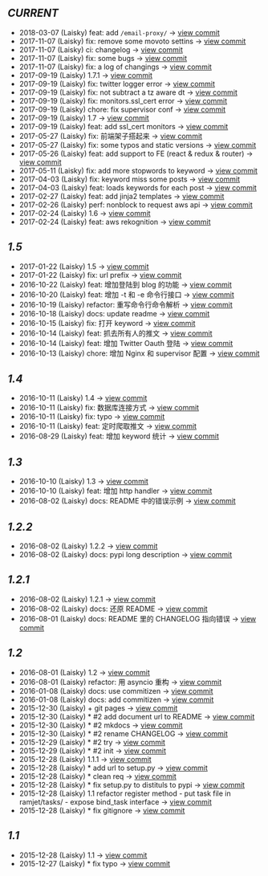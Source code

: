        
*CURRENT*
---
    
- 2018-03-07 (Laisky) feat: add `/email-proxy/` -> [view commit](https://github.com/Laisky/ramjet/commit/71d7f6c1c4be92185eb02721262136d67cdc328e)
- 2017-11-07 (Laisky) fix: remove some movoto settins -> [view commit](https://github.com/Laisky/ramjet/commit/27262df48e271bdcd1dc5f7c50b38a65ba3bc6aa)
- 2017-11-07 (Laisky) ci: changelog -> [view commit](https://github.com/Laisky/ramjet/commit/af4536129bae8c28e61354a3d5d8bb69c4fd5789)
- 2017-11-07 (Laisky) fix: some bugs -> [view commit](https://github.com/Laisky/ramjet/commit/e8787a80674feffae1ec0b5dd00758dd1344e099)
- 2017-11-07 (Laisky) fix: a log of changings -> [view commit](https://github.com/Laisky/ramjet/commit/c08ced7b9cf82cd8ea28216ec6297459651bf4ad)
- 2017-09-19 (Laisky) 1.7.1 -> [view commit](https://github.com/Laisky/ramjet/commit/979517cd078d620cabe9945b0869f9d524c7bee7)
- 2017-09-19 (Laisky) fix: twitter logger error -> [view commit](https://github.com/Laisky/ramjet/commit/c1f389e0f167583f1ad37ff254d29de4e1bbfe98)
- 2017-09-19 (Laisky) fix: not subtract a tz aware dt -> [view commit](https://github.com/Laisky/ramjet/commit/8dd9b8aec55522b9d3cce58c83efb74c2af91b44)
- 2017-09-19 (Laisky) fix: monitors.ssl_cert error -> [view commit](https://github.com/Laisky/ramjet/commit/b9b109be2dc365ad44bebd37b54bf569c7e57a46)
- 2017-09-19 (Laisky) chore: fix supervisor conf -> [view commit](https://github.com/Laisky/ramjet/commit/f61f454d4bc173c3d15bddde0a0df04983c6ca84)
- 2017-09-19 (Laisky) 1.7 -> [view commit](https://github.com/Laisky/ramjet/commit/390354d5a67c59e5fea6ca25df8a66377dfbd27c)
- 2017-09-19 (Laisky) feat: add ssl_cert monitors -> [view commit](https://github.com/Laisky/ramjet/commit/709350e5b37fad9eb67fa7d2d60accb28f2b4017)
- 2017-05-27 (Laisky) fix: 前端架子搭起来 -> [view commit](https://github.com/Laisky/ramjet/commit/7581fbd747fb787c2df67fb51aeca7c8128a3a0d)
- 2017-05-27 (Laisky) fix: some typos and static versions -> [view commit](https://github.com/Laisky/ramjet/commit/ac1c8d36f67f8e6430ddf6b76bd023d5eca40571)
- 2017-05-26 (Laisky) feat: add support to FE (react & redux & router) -> [view commit](https://github.com/Laisky/ramjet/commit/07f979fca9798a96cbde849662e007f912ea0eef)
- 2017-05-11 (Laisky) fix: add more stopwords to keyword -> [view commit](https://github.com/Laisky/ramjet/commit/a5c5c19007cf0b33b78a4c4cd9e7a785ea46e55a)
- 2017-04-03 (Laisky) fix: keyword miss some posts -> [view commit](https://github.com/Laisky/ramjet/commit/d13db555ad69e3dc1f01378e9f77e21ae3bea697)
- 2017-04-03 (Laisky) feat: loads keywords for each post -> [view commit](https://github.com/Laisky/ramjet/commit/aff9e9797e468e878f53af771b4277a727fb0411)
- 2017-02-27 (Laisky) feat: add jinja2 templates -> [view commit](https://github.com/Laisky/ramjet/commit/39b5424a40fc79525fb003a86edafbfc349c24cf)
- 2017-02-26 (Laisky) perf: nonblock to request aws api -> [view commit](https://github.com/Laisky/ramjet/commit/a0fc05c00b3c618a18967d46cd04b87554fcb9f5)
- 2017-02-24 (Laisky) 1.6 -> [view commit](https://github.com/Laisky/ramjet/commit/ccd9af693c33e2838c55b5ed459a565abf56eab6)
- 2017-02-24 (Laisky) feat: aws rekognition -> [view commit](https://github.com/Laisky/ramjet/commit/fefe17c6217fd358c09e9bf38ab276b1e21c5121)    
       
*1.5*
---
    
- 2017-01-22 (Laisky) 1.5 -> [view commit](https://github.com/Laisky/ramjet/commit/b7603d03121d625589bc79e4b96747eddb76f919)
- 2017-01-22 (Laisky) fix: url prefix -> [view commit](https://github.com/Laisky/ramjet/commit/4e94d7c08d3646dae7ca88320e960e0f11c67569)
- 2016-10-22 (Laisky) feat: 增加登陆到 blog 的功能 -> [view commit](https://github.com/Laisky/ramjet/commit/48eeb1e26ae6564f93d26189e8bc809d228d4c09)
- 2016-10-20 (Laisky) feat: 增加 -t 和 -e 命令行接口 -> [view commit](https://github.com/Laisky/ramjet/commit/1b3e3607f07f90962005b6e9cf514532d9081dbf)
- 2016-10-19 (Laisky) refactor: 重写命令行命令解析 -> [view commit](https://github.com/Laisky/ramjet/commit/4a0fcf3fbd7eb478e452d1857dd718501e524c3e)
- 2016-10-18 (Laisky) docs: update readme -> [view commit](https://github.com/Laisky/ramjet/commit/29db3dcf566d6485b9e00cfa61267c1e2959a5e0)
- 2016-10-15 (Laisky) fix: 打开 keyword -> [view commit](https://github.com/Laisky/ramjet/commit/98f3134d7367b0d6d1eebc35e8805134c563966b)
- 2016-10-14 (Laisky) feat: 抓去所有人的推文 -> [view commit](https://github.com/Laisky/ramjet/commit/76b0a7f0bf46b627c5de5358d6a1aa3858f06f48)
- 2016-10-14 (Laisky) feat: 增加 Twitter Oauth 登陆 -> [view commit](https://github.com/Laisky/ramjet/commit/fd340aca5ff77aab013ca6aa2b9f9df1a3ca97f7)
- 2016-10-13 (Laisky) chore: 增加 Nginx 和 supervisor 配置 -> [view commit](https://github.com/Laisky/ramjet/commit/4669895490613bc4c8ec5e28f4c2804262373102)    
       
*1.4*
---
    
- 2016-10-11 (Laisky) 1.4 -> [view commit](https://github.com/Laisky/ramjet/commit/db36d85f548260177ea9df06ddbf71f1c83b4184)
- 2016-10-11 (Laisky) fix: 数据库连接方式 -> [view commit](https://github.com/Laisky/ramjet/commit/7f1634d760a9c2e1b8bb1e0737defe77c8a8913e)
- 2016-10-11 (Laisky) fix: typo -> [view commit](https://github.com/Laisky/ramjet/commit/a2de59f3933b0e4c9383535ae6009fa4886b9017)
- 2016-10-11 (Laisky) feat: 定时爬取推文 -> [view commit](https://github.com/Laisky/ramjet/commit/06d5f88a1bb5e5d6537ce52ac3db234b72d1e8f3)
- 2016-08-29 (Laisky) feat: 增加 keyword 统计 -> [view commit](https://github.com/Laisky/ramjet/commit/011af289eaf69f0606317807d579b0597c3bfccf)    
       
*1.3*
---
    
- 2016-10-10 (Laisky) 1.3 -> [view commit](https://github.com/Laisky/ramjet/commit/6a7d7952209c51ab429cb79825d05aea9ca6d51a)
- 2016-10-10 (Laisky) feat: 增加 http handler -> [view commit](https://github.com/Laisky/ramjet/commit/0417a079a5740284494c9acc91fd023e600c30ba)
- 2016-08-02 (Laisky) docs: README 中的错误示例 -> [view commit](https://github.com/Laisky/ramjet/commit/33fffccd333b2ba7a31fc88b555b7b94bd97a13e)    
       
*1.2.2*
---
    
- 2016-08-02 (Laisky) 1.2.2 -> [view commit](https://github.com/Laisky/ramjet/commit/77858d56e675d766d7daebc4f475dbb3030107d4)
- 2016-08-02 (Laisky) docs: pypi long description -> [view commit](https://github.com/Laisky/ramjet/commit/8da79573defb1c49f9da607854b1cf54be56ab6c)    
       
*1.2.1*
---
    
- 2016-08-02 (Laisky) 1.2.1 -> [view commit](https://github.com/Laisky/ramjet/commit/ac318b3721cadc0abde1e1c1e7b4fcbeed1b63f3)
- 2016-08-02 (Laisky) docs: 还原 README -> [view commit](https://github.com/Laisky/ramjet/commit/c1b5ba8f5f306194ae5518b88aab330dae630c8d)
- 2016-08-01 (Laisky) docs: README 里的 CHANGELOG 指向错误 -> [view commit](https://github.com/Laisky/ramjet/commit/e3dc74aa46abf5f68527dd9a6c08b5d3b7b2808e)    
       
*1.2*
---
    
- 2016-08-01 (Laisky) 1.2 -> [view commit](https://github.com/Laisky/ramjet/commit/563f65ea65aac9fd0ca2fdf8394ce428fda922e0)
- 2016-08-01 (Laisky) refactor: 用 asyncio 重构 -> [view commit](https://github.com/Laisky/ramjet/commit/8ada8c313470fdb65647394e0caf42e822ee8633)
- 2016-01-08 (Laisky) docs: use commitizen -> [view commit](https://github.com/Laisky/ramjet/commit/800a8ffab6e9b3a19ead1dc4892c1fcfa042d316)
- 2016-01-08 (Laisky) docs: add commitizen -> [view commit](https://github.com/Laisky/ramjet/commit/d5ef023fa594a9abfaf5c366d8e6a80f25814f8e)
- 2015-12-30 (Laisky) + git pages -> [view commit](https://github.com/Laisky/ramjet/commit/7f73bc3e439c02a838ac589636964ce7af94ddc6)
- 2015-12-30 (Laisky) * #2 add document url to README -> [view commit](https://github.com/Laisky/ramjet/commit/59c2ec019f3e197faddfc5fa8b275c2cb7f00d5a)
- 2015-12-30 (Laisky) * #2 mkdocs -> [view commit](https://github.com/Laisky/ramjet/commit/acdcc83ce887ee8ff3fc12c35a57a9494ba9e0a6)
- 2015-12-30 (Laisky) * #2 rename CHANGELOG -> [view commit](https://github.com/Laisky/ramjet/commit/30f5fac8a366711c4db26914d4630a043e3fc1ba)
- 2015-12-29 (Laisky) * #2 try -> [view commit](https://github.com/Laisky/ramjet/commit/351fbde6c11d9aacea287f17b30ab227155823f8)
- 2015-12-29 (Laisky) * #2 init -> [view commit](https://github.com/Laisky/ramjet/commit/29c6fb2dff6ffd1519b956dd8af0b4ce06906b67)
- 2015-12-28 (Laisky) 1.1.1 -> [view commit](https://github.com/Laisky/ramjet/commit/5722b046ca8161beb58c30cf0c4964936e294bae)
- 2015-12-28 (Laisky) * add url to setup.py -> [view commit](https://github.com/Laisky/ramjet/commit/e12f926c82c47de9e6906377c46edad79c895574)
- 2015-12-28 (Laisky) * clean req -> [view commit](https://github.com/Laisky/ramjet/commit/74a0fd222b8b3191805c51bcf52011368cff1749)
- 2015-12-28 (Laisky) * fix setup.py to distituls to pypi -> [view commit](https://github.com/Laisky/ramjet/commit/e5848c06ba32d8c06a945c1d9747497699f0f09f)
- 2015-12-28 (Laisky) 1.1 refactor register method   - put task file in ramjet/tasks/   - expose bind_task interface -> [view commit](https://github.com/Laisky/ramjet/commit/75ba274fa94c4d9c25f9b5dcd4a05621d349edfd)
- 2015-12-28 (Laisky) * fix gitignore -> [view commit](https://github.com/Laisky/ramjet/commit/4907f7e0517ea32da7e3b4d1e872f7f9238a0cb9)    
       
*1.1*
---
    
- 2015-12-28 (Laisky) 1.1 -> [view commit](https://github.com/Laisky/ramjet/commit/a74d529cc4cbcc48e4bbe58087902b6768826273)
- 2015-12-27 (Laisky) * fix typo -> [view commit](https://github.com/Laisky/ramjet/commit/e4e90e3d40894ff69c2659c09d71d40bd3ed90a5)    
